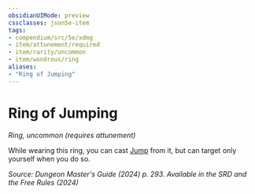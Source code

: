 ```yaml
---
obsidianUIMode: preview
cssclasses: json5e-item
tags:
- compendium/src/5e/xdmg
- item/attunement/required
- item/rarity/uncommon
- item/wondrous/ring
aliases: 
- "Ring of Jumping"
---
```

# Ring of Jumping
*Ring, uncommon (requires attunement)*  



While wearing this ring, you can cast [Jump](/3-Mechanics/CLI/spells/jump-xphb.md) from it, but can target only yourself when you do so.

*Source: Dungeon Master's Guide (2024) p. 293. Available in the <span title='Systems Reference Document (5.2)'>SRD</span> and the Free Rules (2024)*